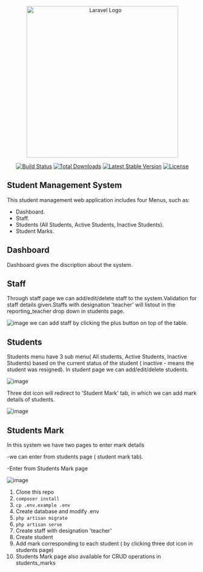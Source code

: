 <p align="center"><a href="https://laravel.com" target="_blank"><img src="https://raw.githubusercontent.com/laravel/art/master/logo-lockup/5%20SVG/2%20CMYK/1%20Full%20Color/laravel-logolockup-cmyk-red.svg" width="400" alt="Laravel Logo"></a></p>

<p align="center">
<a href="https://travis-ci.org/laravel/framework"><img src="https://travis-ci.org/laravel/framework.svg" alt="Build Status"></a>
<a href="https://packagist.org/packages/laravel/framework"><img src="https://img.shields.io/packagist/dt/laravel/framework" alt="Total Downloads"></a>
<a href="https://packagist.org/packages/laravel/framework"><img src="https://img.shields.io/packagist/v/laravel/framework" alt="Latest Stable Version"></a>
<a href="https://packagist.org/packages/laravel/framework"><img src="https://img.shields.io/packagist/l/laravel/framework" alt="License"></a>
</p>

## Student Management System

This student management web application includes four Menus, such as:

- Dashboard.
- Staff.
- Students (All Students, Active Students, Inactive Students).
- Student Marks.

## Dashboard

Dashboard gives the discription about the system.

## Staff

Through staff page we can add/edit/delete staff to the system.Validation for staff details given.Staffs with designation 'teacher' will listout in the reporting_teacher drop down in students page.

![image](https://user-images.githubusercontent.com/88235731/205490449-f78aeaa2-9f33-451d-90e3-7cae9e6bead1.png)
we can add staff by clicking the plus button on top of the table.

## Students

Students menu have 3 sub menu( All students, Active Students, Inactive Students) based on the current status of the student ( inactive - means the student was resigned).
In student page we can add/edit/delete students.

![image](https://user-images.githubusercontent.com/88235731/205493088-94fff5a0-e2ad-47d4-abc8-6827e77d83ac.png)

Three dot icon will redirect to 'Student Mark' tab, in which we can add mark details of students.

![image](https://user-images.githubusercontent.com/88235731/205490760-241e0a5f-2e08-40c9-9a30-1646fb4a6f93.png)

## Students Mark
In this system we have two pages to enter mark details

-we can enter from students page ( student mark tab).

-Enter from Students Mark page

![image](https://user-images.githubusercontent.com/88235731/205493227-212f6313-da97-45c2-92d0-70881e3ee7b7.png)

1. Clone this repo
2. `composer install`
3. `cp .env.example .env`
4. Create database and modify .env
5. `php artisan migrate`
6. `php artisan serve`
7. Create staff with designation 'teacher' 
8. Create student 
9. Add mark corresponding to each student ( by clicking three dot icon in students page)
10. Students Mark page also available for CRUD operations in students_marks
